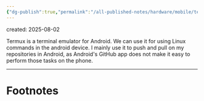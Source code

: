 ```yaml
---
{"dg-publish":true,"permalink":"/all-published-notes/hardware/mobile/termux/"}
---
```


created: 2025-08-02

Termux is a terminal emulator for Android. We can use it for using Linux commands in the android device. I mainly use it to push and pull on my repositories in Android, as Android's GitHub app does not make it easy to perform those tasks on the phone.


---

# Footnotes
[^1]: Google Play store : [Termux](https://play.google.com/store/apps/details?id=com.termux&hl=en_IN)
[^2]: GitHub page : [Termux](https://github.com/termux/termux-app)
[^3]: main page : [Termux](https://termux.dev/en/)


